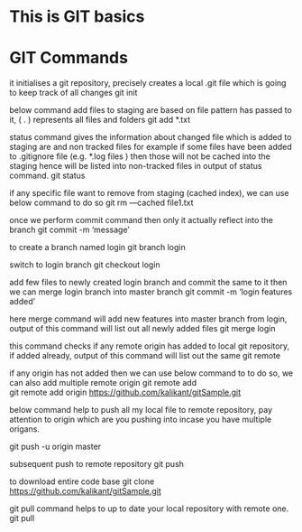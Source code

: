 # This is GIT basics

# GIT Commands

it initialises a git repository, precisely creates a local .git file which is going to keep track of all changes
git init 

below command add files to staging are based on file pattern has passed to it,  ( . ) represents all files and folders 
git add *.txt

status command gives the information about changed file which is added to staging are and non tracked files for example if some files have been added to .gitignore file (e.g. *.log files ) then those will not be cached into the staging hence will be listed into non-tracked files in output of status command. 
git status

if any specific file want to remove from staging (cached index), we can use below command to do so
git rm —cached file1.txt

once we perform commit command then only it actually reflect into the branch
git commit -m ‘message’  

to create a branch named login
git branch login

switch to login branch
git checkout login

add few files to newly created login branch and commit the same to it then we can merge login branch into master branch
git commit -m ‘login features added’

here merge command will add new features into master branch from login, output of this command will list out all newly added files
git merge login

this command checks if any remote origin has added to local git repository, if added already, output of this command will list out the same
git remote

if any origin has not added then we can use below command to to do so, we can also add multiple remote origin 
git remote add   
git remote add origin https://github.com/kalikant/gitSample.git

below command help to push all my local file to remote repository, pay attention to origin which are you pushing into incase you have multiple origans.
 
git push -u origin master

subsequent push to remote repository
git push

to download entire code base
git clone https://github.com/kalikant/gitSample.git

git pull command helps to up to date your local repository with remote one.
git pull
